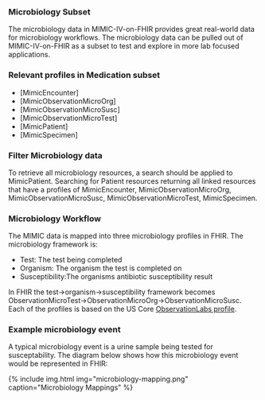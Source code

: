 ### Microbiology Subset
The microbiology data in MIMIC-IV-on-FHIR provides great real-world data for microbiology workflows. The microbiology data can be pulled out of MIMIC-IV-on-FHIR as a subset to test and explore in more lab focused applications.

### Relevant profiles in Medication subset
- [MimicEncounter]
- [MimicObservationMicroOrg]
- [MimicObservationMicroSusc]
- [MimicObservationMicroTest]
- [MimicPatient]
- [MimicSpecimen]

### Filter Microbiology data
To retrieve all microbiology resources, a search should be applied to MimicPatient. Searching for Patient resources returning all linked resources that have a profiles of MimicEncounter, MimicObservationMicroOrg, MimicObservationMicroSusc, MimicObservationMicroTest, MimicSpecimen.

### Microbiology Workflow
The MIMIC data is mapped into three microbiology profiles in FHIR. The microbiology framework is:
- Test: The test being completed
- Organism: The organism the test is completed on
- Susceptibility:The organisms antibiotic susceptibility result 

In FHIR the test->organism->susceptibility framework becomes ObservationMicroTest->ObservationMicroOrg->ObservationMicroSusc. Each of the profiles is based on the US Core [ObservationLabs profile](https://www.hl7.org/fhir/us/core/StructureDefinition-us-core-observation-lab.html).


### Example microbiology event
A typical microbiology event is a urine sample being tested for susceptability. The diagram below shows how this microbiology event would be represented in FHIR:

{% include img.html img="microbiology-mapping.png" caption="Microbiology Mappings" %}
